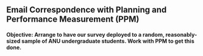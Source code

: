 ## Email Correspondence with Planning and Performance Measurement (PPM)

#### Objective: Arrange to have our survey deployed to a random, reasonably-sized sample of ANU undergraduate students. Work with PPM to get this done. 

